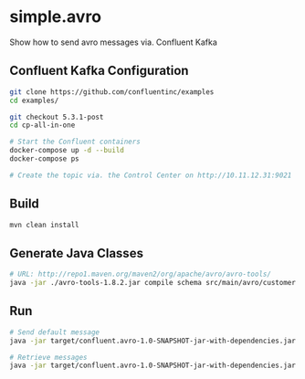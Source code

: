 # simple.avro

Show how to send avro messages via. Confluent Kafka

## Confluent Kafka Configuration

````Bash
git clone https://github.com/confluentinc/examples
cd examples/

git checkout 5.3.1-post
cd cp-all-in-one

# Start the Confluent containers
docker-compose up -d --build
docker-compose ps

# Create the topic via. the Control Center on http://10.11.12.31:9021
````

## Build

````Bash
mvn clean install
````

## Generate Java Classes

````Bash
# URL: http://repo1.maven.org/maven2/org/apache/avro/avro-tools/
java -jar ./avro-tools-1.8.2.jar compile schema src/main/avro/customer.avro src/main/java
````

## Run

````Bash
# Send default message
java -jar target/confluent.avro-1.0-SNAPSHOT-jar-with-dependencies.jar -h [host:port] -t [topic] put

# Retrieve messages
java -jar target/confluent.avro-1.0-SNAPSHOT-jar-with-dependencies.jar -h [host:port] -t [topic] get
````